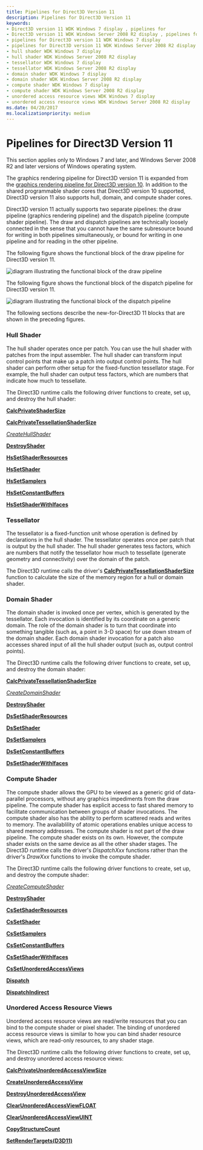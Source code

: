 ```yaml
---
title: Pipelines for Direct3D Version 11
description: Pipelines for Direct3D Version 11
keywords:
- Direct3D version 11 WDK Windows 7 display , pipelines for
- Direct3D version 11 WDK Windows Server 2008 R2 display , pipelines for
- pipelines for Direct3D version 11 WDK Windows 7 display
- pipelines for Direct3D version 11 WDK Windows Server 2008 R2 display
- hull shader WDK Windows 7 display
- hull shader WDK Windows Server 2008 R2 display
- tessellator WDK Windows 7 display
- tessellator WDK Windows Server 2008 R2 display
- domain shader WDK Windows 7 display
- domain shader WDK Windows Server 2008 R2 display
- compute shader WDK Windows 7 display
- compute shader WDK Windows Server 2008 R2 display
- unordered access resource views WDK Windows 7 display
- unordered access resource views WDK Windows Server 2008 R2 display
ms.date: 04/20/2017
ms.localizationpriority: medium
---
```


# Pipelines for Direct3D Version 11


This section applies only to Windows 7 and later, and Windows Server 2008 R2 and later versions of Windows operating system.

The graphics rendering pipeline for Direct3D version 11 is expanded from the [graphics rendering pipeline for Direct3D version 10](rendering-pipeline.md). In addition to the shared programmable shader cores that Direct3D version 10 supported, Direct3D version 11 also supports hull, domain, and compute shader cores.

Direct3D version 11 actually supports two separate pipelines: the draw pipeline (graphics rendering pipeline) and the dispatch pipeline (compute shader pipeline). The draw and dispatch pipelines are technically loosely connected in the sense that you cannot have the same subresource bound for writing in both pipelines simultaneously, or bound for writing in one pipeline and for reading in the other pipeline.

The following figure shows the functional block of the draw pipeline for Direct3D version 11.

![diagram illustrating the functional block of the draw pipeline](images/pipeline-dx11.png)

The following figure shows the functional block of the dispatch pipeline for Direct3D version 11.

![diagram illustrating the functional block of the dispatch pipeline](images/pipeline-compute.png)

The following sections describe the new-for-Direct3D 11 blocks that are shown in the preceding figures.

### <span id="hull_shader"></span><span id="HULL_SHADER"></span>Hull Shader

The hull shader operates once per patch. You can use the hull shader with patches from the input assembler. The hull shader can transform input control points that make up a patch into output control points. The hull shader can perform other setup for the fixed-function tessellator stage. For example, the hull shader can output tess factors, which are numbers that indicate how much to tessellate.

The Direct3D runtime calls the following driver functions to create, set up, and destroy the hull shader:

[**CalcPrivateShaderSize**](/windows-hardware/drivers/ddi/d3d10umddi/nc-d3d10umddi-pfnd3d10ddi_calcprivateshadersize)

[**CalcPrivateTessellationShaderSize**](/windows-hardware/drivers/ddi/d3d10umddi/nc-d3d10umddi-pfnd3d11ddi_calcprivatetessellationshadersize)

[*CreateHullShader*](/windows-hardware/drivers/ddi/d3d10umddi/nc-d3d10umddi-pfnd3d11ddi_createhullshader)

[**DestroyShader**](/windows-hardware/drivers/ddi/d3d10umddi/nc-d3d10umddi-pfnd3d10ddi_destroyshader)

[**HsSetShaderResources**](/windows-hardware/drivers/ddi/d3d10umddi/nc-d3d10umddi-pfnd3d10ddi_setshaderresources)

[**HsSetShader**](/windows-hardware/drivers/ddi/d3d10umddi/nc-d3d10umddi-pfnd3d10ddi_setshader)

[**HsSetSamplers**](/windows-hardware/drivers/ddi/d3d10umddi/nc-d3d10umddi-pfnd3d10ddi_setsamplers)

[**HsSetConstantBuffers**](/windows-hardware/drivers/ddi/d3d10umddi/nc-d3d10umddi-pfnd3d10ddi_setconstantbuffers)

[**HsSetShaderWithIfaces**](/windows-hardware/drivers/ddi/d3d10umddi/nc-d3d10umddi-pfnd3d11ddi_setshader_with_ifaces)

### <span id="tessellator"></span><span id="TESSELLATOR"></span>Tessellator

The tessellator is a fixed-function unit whose operation is defined by declarations in the hull shader. The tessellator operates once per patch that is output by the hull shader. The hull shader generates tess factors, which are numbers that notify the tessellator how much to tessellate (generate geometry and connectivity) over the domain of the patch.

The Direct3D runtime calls the driver's [**CalcPrivateTessellationShaderSize**](/windows-hardware/drivers/ddi/d3d10umddi/nc-d3d10umddi-pfnd3d11ddi_calcprivatetessellationshadersize) function to calculate the size of the memory region for a hull or domain shader.

### <span id="domain_shader"></span><span id="DOMAIN_SHADER"></span>Domain Shader

The domain shader is invoked once per vertex, which is generated by the tessellator. Each invocation is identified by its coordinate on a generic domain. The role of the domain shader is to turn that coordinate into something tangible (such as, a point in 3-D space) for use down stream of the domain shader. Each domain shader invocation for a patch also accesses shared input of all the hull shader output (such as, output control points).

The Direct3D runtime calls the following driver functions to create, set up, and destroy the domain shader:

[**CalcPrivateTessellationShaderSize**](/windows-hardware/drivers/ddi/d3d10umddi/nc-d3d10umddi-pfnd3d11ddi_calcprivatetessellationshadersize)

[*CreateDomainShader*](/windows-hardware/drivers/ddi/d3d10umddi/nc-d3d10umddi-pfnd3d11ddi_createdomainshader)

[**DestroyShader**](/windows-hardware/drivers/ddi/d3d10umddi/nc-d3d10umddi-pfnd3d10ddi_destroyshader)

[**DsSetShaderResources**](/windows-hardware/drivers/ddi/d3d10umddi/nc-d3d10umddi-pfnd3d10ddi_setshaderresources)

[**DsSetShader**](/windows-hardware/drivers/ddi/d3d10umddi/nc-d3d10umddi-pfnd3d10ddi_setshader)

[**DsSetSamplers**](/windows-hardware/drivers/ddi/d3d10umddi/nc-d3d10umddi-pfnd3d10ddi_setsamplers)

[**DsSetConstantBuffers**](/windows-hardware/drivers/ddi/d3d10umddi/nc-d3d10umddi-pfnd3d10ddi_setconstantbuffers)

[**DsSetShaderWithIfaces**](/windows-hardware/drivers/ddi/d3d10umddi/nc-d3d10umddi-pfnd3d11ddi_setshader_with_ifaces)

### <span id="compute_shader"></span><span id="COMPUTE_SHADER"></span>Compute Shader

The compute shader allows the GPU to be viewed as a generic grid of data-parallel processors, without any graphics impediments from the draw pipeline. The compute shader has explicit access to fast shared memory to facilitate communication between groups of shader invocations. The compute shader also has the ability to perform scattered reads and writes to memory. The availablility of atomic operations enables unique access to shared memory addresses. The compute shader is not part of the draw pipeline. The compute shader exists on its own. However, the compute shader exists on the same device as all the other shader stages. The Direct3D runtime calls the driver's *DispatchXxx* functions rather than the driver's *DrawXxx* functions to invoke the compute shader.

The Direct3D runtime calls the following driver functions to create, set up, and destroy the compute shader:

[*CreateComputeShader*](/windows-hardware/drivers/ddi/d3d10umddi/nc-d3d10umddi-pfnd3d11ddi_createcomputeshader)

[**DestroyShader**](/windows-hardware/drivers/ddi/d3d10umddi/nc-d3d10umddi-pfnd3d10ddi_destroyshader)

[**CsSetShaderResources**](/windows-hardware/drivers/ddi/d3d10umddi/nc-d3d10umddi-pfnd3d10ddi_setshaderresources)

[**CsSetShader**](/windows-hardware/drivers/ddi/d3d10umddi/nc-d3d10umddi-pfnd3d10ddi_setshader)

[**CsSetSamplers**](/windows-hardware/drivers/ddi/d3d10umddi/nc-d3d10umddi-pfnd3d10ddi_setsamplers)

[**CsSetConstantBuffers**](/windows-hardware/drivers/ddi/d3d10umddi/nc-d3d10umddi-pfnd3d10ddi_setconstantbuffers)

[**CsSetShaderWithIfaces**](/windows-hardware/drivers/ddi/d3d10umddi/nc-d3d10umddi-pfnd3d11ddi_setshader_with_ifaces)

[**CsSetUnorderedAccessViews**](/windows-hardware/drivers/ddi/d3d10umddi/nc-d3d10umddi-pfnd3d11ddi_setunorderedaccessviews)

[**Dispatch**](/windows-hardware/drivers/ddi/d3d10umddi/nc-d3d10umddi-pfnd3d11ddi_dispatch)

[**DispatchIndirect**](/windows-hardware/drivers/ddi/d3d10umddi/nc-d3d10umddi-pfnd3d11ddi_dispatchindirect)

### <span id="unordered_access_resource_views"></span><span id="UNORDERED_ACCESS_RESOURCE_VIEWS"></span>Unordered Access Resource Views

Unordered access resource views are read/write resources that you can bind to the compute shader or pixel shader. The binding of unordered access resource views is similar to how you can bind shader resource views, which are read-only resources, to any shader stage.

The Direct3D runtime calls the following driver functions to create, set up, and destroy unordered access resource views:

[**CalcPrivateUnorderedAccessViewSize**](/windows-hardware/drivers/ddi/d3d10umddi/nc-d3d10umddi-pfnd3d11ddi_calcprivateunorderedaccessviewsize)

[**CreateUnorderedAccessView**](/windows-hardware/drivers/ddi/d3d10umddi/nc-d3d10umddi-pfnd3d11ddi_createunorderedaccessview)

[**DestroyUnorderedAccessView**](/windows-hardware/drivers/ddi/d3d10umddi/nc-d3d10umddi-pfnd3d11ddi_destroyunorderedaccessview)

[**ClearUnorderedAccessViewFLOAT**](/windows-hardware/drivers/ddi/d3d10umddi/nc-d3d10umddi-pfnd3d11ddi_clearunorderedaccessviewfloat)

[**ClearUnorderedAccessViewUINT**](/windows-hardware/drivers/ddi/d3d10umddi/nc-d3d10umddi-pfnd3d11ddi_clearunorderedaccessviewuint)

[**CopyStructureCount**](/windows-hardware/drivers/ddi/d3d10umddi/nc-d3d10umddi-pfnd3d11ddi_copystructurecount)

[**SetRenderTargets(D3D11)**](/windows-hardware/drivers/ddi/d3d10umddi/nc-d3d10umddi-pfnd3d11ddi_setrendertargets)

 


